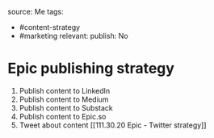 source: Me
tags:
- #content-strategy 
- #marketing 
relevant:
publish: No

# Epic publishing strategy

1. Publish content to LinkedIn
2. Publish content to Medium
3. Publish content to Substack
5. Publish content to Epic.so
6. Tweet about content [[111.30.20 Epic - Twitter strategy]]
